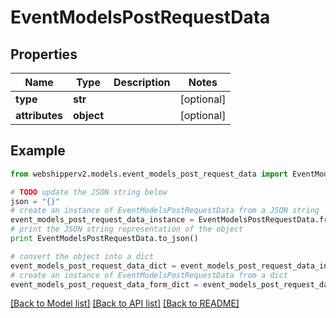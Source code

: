 # EventModelsPostRequestData


## Properties
Name | Type | Description | Notes
------------ | ------------- | ------------- | -------------
**type** | **str** |  | [optional] 
**attributes** | **object** |  | [optional] 

## Example

```python
from webshipperv2.models.event_models_post_request_data import EventModelsPostRequestData

# TODO update the JSON string below
json = "{}"
# create an instance of EventModelsPostRequestData from a JSON string
event_models_post_request_data_instance = EventModelsPostRequestData.from_json(json)
# print the JSON string representation of the object
print EventModelsPostRequestData.to_json()

# convert the object into a dict
event_models_post_request_data_dict = event_models_post_request_data_instance.to_dict()
# create an instance of EventModelsPostRequestData from a dict
event_models_post_request_data_form_dict = event_models_post_request_data.from_dict(event_models_post_request_data_dict)
```
[[Back to Model list]](../README.md#documentation-for-models) [[Back to API list]](../README.md#documentation-for-api-endpoints) [[Back to README]](../README.md)


